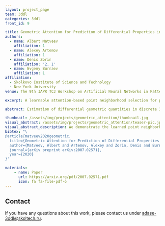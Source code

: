 ```yaml
---
layout: project_page
team: 3ddl
categories: 3ddl
front_id: 9

title: Geometric Attention for Prediction of Differential Properties in 3D Point Clouds
authors:
  - name: Albert Matveev
    affiliation: 1
  - name: Alexey Artemov
    affiliation: 1
  - name: Denis Zorin
    affiliation: '2, 1'
  - name: Evgeny Burnaev
    affiliation: 1
affiliation:
  - Skolkovo Institute of Science and Technology
  - New York University
venue: The 9th IAPR TC3 Workshop on Artificial Neural Networks in Pattern Recognition 2020

excerpt: A learnable attention-based point neighborhood selection for prediction of the differential geometric properties. 

abstract: Estimation of differential geometric quantities in discrete 3D data representations is one of the crucial steps in the geometry processing pipeline. Specifically, estimating normals and sharp feature lines from raw point cloud helps improve meshing quality and allows us to use more precise surface reconstruction techniques. When designing a learnable approach to such problems, the main difficulty is selecting neighborhoods in a point cloud and incorporating geometric relations between the points. In this study, we present a geometric attention mechanism that can provide such properties in a learnable fashion. We establish the usefulness of the proposed technique with several experiments on the prediction of normal vectors and the extraction of feature lines. 

thumbnail: /assets/img/projects/geometric_attention/thumbnail.jpg
visual_abstract: /assets/img/projects/geometric_attention/teaser-pic.jpg
visual_abstract_description: We demonstrate the learned point neighborhood for the case of feature detection. The color-coding on the right image indicates the relative distances of all points from the query point. Note that the bright region border does not extend to the set of points marked as sharp, meaning that the kNN would only select points from the top plane.
bibtex: "\
@article{matveev2020geometric,
  title={Geometric Attention for Prediction of Differential Properties in 3D Point Clouds},
  author={Matveev, Albert and Artemov, Alexey and Zorin, Denis and Burnaev, Evgeny},
  journal={arXiv preprint arXiv:2007.02571},
  year={2020}
}"

materials:
    - name: Paper
      url: https://arxiv.org/pdf/2007.02571.pdf
      icon: fa fa-file-pdf-o
---
```

## Contact
If you have any questions about this work, please contact us under [adase-3ddl@skoltech.ru](mailto:adase-3ddl@skoltech.ru).
